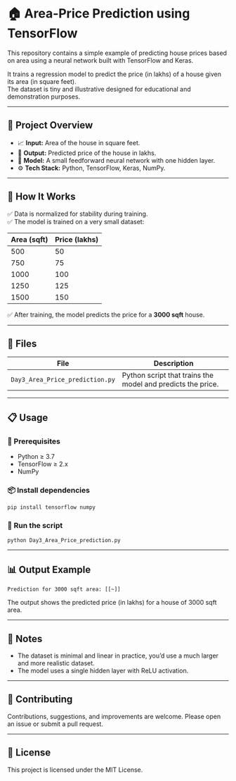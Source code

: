 # 🏠 Area-Price Prediction using TensorFlow

This repository contains a simple example of predicting house prices based on area using a neural network built with TensorFlow and Keras.

It trains a regression model to predict the price (in lakhs) of a house given its area (in square feet).  
The dataset is tiny and illustrative designed for educational and demonstration purposes.

---

## 📄 Project Overview

- 📈 **Input:** Area of the house in square feet.
- 🎯 **Output:** Predicted price of the house in lakhs.
- 🧠 **Model:** A small feedforward neural network with one hidden layer.
- ⚙️ **Tech Stack:** Python, TensorFlow, Keras, NumPy.

---

## 🚀 How It Works

✅ Data is normalized for stability during training.  
✅ The model is trained on a very small dataset:

| Area (sqft) | Price (lakhs) |
|-------------|---------------|
| 500         | 50            |
| 750         | 75            |
| 1000        | 100           |
| 1250        | 125           |
| 1500        | 150           |

✅ After training, the model predicts the price for a **3000 sqft** house.

---

## 📂 Files

| File                          | Description                        |
|-------------------------------|------------------------------------|
| `Day3_Area_Price_prediction.py` | Python script that trains the model and predicts the price. |

---

## 📋 Usage

### 🔗 Prerequisites
- Python ≥ 3.7
- TensorFlow ≥ 2.x
- NumPy

### 📦 Install dependencies
```bash
pip install tensorflow numpy
```

### 🏃 Run the script
```bash
python Day3_Area_Price_prediction.py
```

---

## 📊 Output Example
```
Prediction for 3000 sqft area: [[~]]
```
The output shows the predicted price (in lakhs) for a house of 3000 sqft area.

---

## 📖 Notes
- The dataset is minimal and linear in practice, you’d use a much larger and more realistic dataset.
- The model uses a single hidden layer with ReLU activation.

---

## 🤝 Contributing
Contributions, suggestions, and improvements are welcome. Please open an issue or submit a pull request.

---

## 📜 License
This project is licensed under the MIT License.
